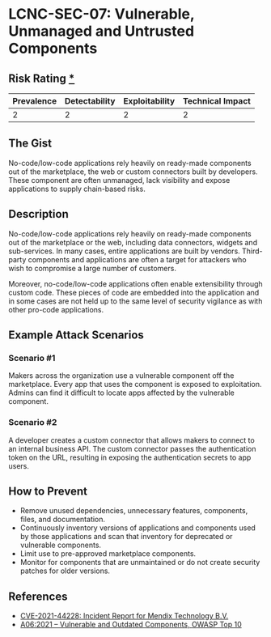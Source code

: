 # LCNC-SEC-07: Vulnerable, Unmanaged and Untrusted Components

## Risk Rating [*](https://owasp.org/www-project-top-ten/2017/Note_About_Risks)

| Prevalence | Detectability | Exploitability | Technical Impact |
| --- | --- | --- | --- |
| 2 | 2 | 2 | 2 |

## The Gist

No-code/low-code applications rely heavily on ready-made components out of the marketplace, the web or custom connectors built by developers.
These component are often unmanaged, lack visibility and expose applications to supply chain-based risks. 

## Description

No-code/low-code applications rely heavily on ready-made components out of the marketplace or the web, including data connectors, widgets and sub-services. 
In many cases, entire applications are built by vendors. 
Third-party components and applications are often a target for attackers who wish to compromise a large number of customers.

Moreover, no-code/low-code applications often enable extensibility through custom code. 
These pieces of code are embedded into the application and in some cases are not held up to the same level of security vigilance as with other pro-code applications. 

## Example Attack Scenarios

### Scenario #1

Makers across the organization use a vulnerable component off the marketplace.
Every app that uses the component is exposed to exploitation.
Admins can find it difficult to locate apps affected by the vulnerable component.

### Scenario #2

A developer creates a custom connector that allows makers to connect to an internal business API.
The custom connector passes the authentication token on the URL, resulting in exposing the authentication secrets to app users.

## How to Prevent

- Remove unused dependencies, unnecessary features, components, files, and documentation.
- Continuously inventory versions of applications and components used by those applications and scan that inventory for deprecated or vulnerable components.
- Limit use to pre-approved marketplace components.
- Monitor for components that are unmaintained or do not create security patches for older versions.

## References

- [CVE-2021-44228: Incident Report for Mendix Technology B.V.](https://status.mendix.com/incidents/8j5043my610c)
- [A06:2021 – Vulnerable and Outdated Components, OWASP Top 10](https://owasp.org/Top10/A06_2021-Vulnerable_and_Outdated_Components/)